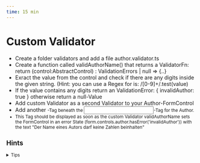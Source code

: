 ```yaml
---
time: 15 min
---
```


# Custom Validator

- Create a folder validators and add a file author.validator.ts
- Create a function called validAuthorName() that returns a ValidatorFn: return (control:AbstractControl) : ValidationErrors | null => {..}
- Exract the value from the control and check if there are any digits inside the given string. (Hint: you can use a Regex for is: /[0-9]+/.test(value)
- If the value contains any digits return an ValidationError: { invalidAuthor: true } otherwise return a null-Value
- Add custom Validator as a second Validator to your Author-FormControl
- Add another <small>-Tag beneath the <input>-Tag for the Author.
- This Tag should be displayed as soon as the custom Validator validAuthorName sets the FormControl in an error State (form.controls.author.hasError('invalidAuthor')) with the text "Der Name eines Autors darf keine Zahlen beinhalten"


## Hints

<details>
<summary>Tips</summary>

**Author Validator**
```ts
// author.validator.ts
import {AbstractControl, ValidationErrors, ValidatorFn} from '@angular/forms';

export function validAuthorName(): ValidatorFn {
    return (control:AbstractControl) : ValidationErrors | null => {
        const value = control.value;
        if (!value) {
            return null;
        }

        const hasNumeric = /[0-9]+/.test(value);
        return hasNumeric ? { invalidAuthor : true }: null;
    }
}
```

**Add Validator to FormControl**
```ts
// book-new.component.ts

this.form.nonNullable.group({
      author:  ['', [Validators.required, validAuthorName()]],
      title: ['', [Validators.required]],
      ....
    }, )
```


</details>